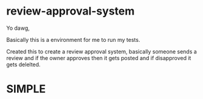 # review-approval-system
Yo dawg,

Basically this is a environment for me to run my tests.

Created this to create a review approval system, basically someone sends a review and if the owner approves then it gets posted and if disapproved it gets delelted.

# SIMPLE